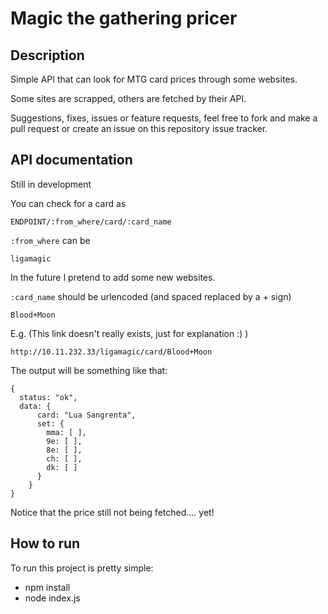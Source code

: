 # Magic the gathering pricer
## Description
Simple API that can look for MTG card prices through some websites.

Some sites are scrapped, others are fetched by their API.

Suggestions, fixes, issues or feature requests, feel free to fork and make a pull request or create an issue on this repository issue tracker.

## API documentation
Still in development

You can check for a card as
```
ENDPOINT/:from_where/card/:card_name
```

```:from_where``` can be
```
ligamagic
```
In the future I pretend to add some new websites.

```:card_name``` should be urlencoded (and spaced replaced by a + sign)
```
Blood+Moon
```

E.g. (This link doesn't really exists, just for explanation :) )
```
http://10.11.232.33/ligamagic/card/Blood+Moon
```

The output will be something like that:
```
{
  status: "ok",
  data: {
      card: "Lua Sangrenta",
      set: {
        mma: [ ],
        9e: [ ],
        8e: [ ],
        ch: [ ],
        dk: [ ]
      }
    }
}
```

Notice that the price still not being fetched.... yet!

## How to run
To run this project is pretty simple:
- npm install
- node index.js
